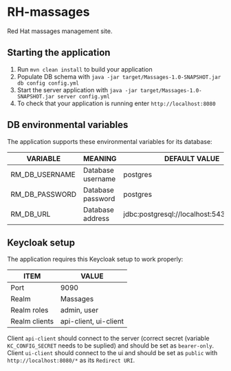 # RH-massages

Red Hat massages management site.

## Starting the application

1. Run `mvn clean install` to build your application
1. Populate DB schema with `java -jar target/Massages-1.0-SNAPSHOT.jar db config config.yml`
1. Start the server application with `java -jar target/Massages-1.0-SNAPSHOT.jar server config.yml`
1. To check that your application is running enter `http://localhost:8080`

## DB environmental variables

The application supports these environmental variables for its database:

| VARIABLE        | MEANING                       | DEFAULT VALUE                             |
| --------------- |------------------------------ | ----------------------------------------- |
| RM_DB_USERNAME  | Database username             | postgres                                  |
| RM_DB_PASSWORD  | Database password             | postgres                                  |
| RM_DB_URL       | Database address              | jdbc:postgresql://localhost:5432/postgres |


## Keycloak setup

The application requires this Keycloak setup to work properly:

| ITEM            | VALUE                   |
| --------------- |-------------------------|
| Port            | 9090                    |
| Realm           | Massages                |
| Realm roles     | admin, user             |
| Realm clients   | api-client, ui-client   |

Client `api-client` should connect to the server (correct secret (variable `KC_CONFIG_SECRET` needs to be suplied) and should be set as `bearer-only`.
Client `ui-client` should connect to the ui and should be set as `public` with `http://localhost:8080/*` as its `Redirect URI`.


